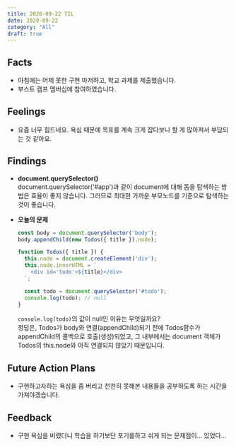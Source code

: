 ```yaml
---
title: 2020-09-22 TIL
date: 2020-09-22
category: "All"
draft: true
---
```


## Facts

- 아침에는 어제 못한 구현 마저하고, 학교 과제를 제출했습니다.
- 부스트 캠프 멤버십에 참여하였습니다.

## Feelings

- 요즘 너무 힘드네요. 욕심 때문에 목표를 계속 크게 잡다보니 할 게 많아져서 부담되는 것 같아요.

## Findings

- **document.querySelector()**  
  document.querySelector('#app')과 같이 document에 대해 돔을 탐색하는 방법은 효율이 좋지 않습니다. 그러므로 최대한 가까운 부모노드를 기준으로 탐색하는 것이 좋습니다.

- **오늘의 문제**

    ```js
    const body = document.querySelector('body');
    body.appendChild(new Todos({ title }).node);

    function Todos({ title }) {
      this.node = document.createElement('div');
      this.node.innerHTML = `
        <div id='todo'>${title}</div>
      `;

      const todo = document.querySelector('#todo');
      console.log(todo); // null
    }
    ```

    `console.log(todo)`의 값이 null인 이유는 무엇일까요?  
    정답은, Todos가 body와 연결(appendChild)되기 전에 Todos함수가 appendChild의 콜백으로 호출(생성)되었고, 그 내부에서는 document 객체가 Todos의 this.node와 아직 연결되지 않았기 때문입니다.

## Future Action Plans

- 구현하고자하는 욕심을 좀 버리고 천천히 못해본 내용들을 공부하도록 하는 시간을 가져야겠습니다.

## Feedback

- 구현 욕심을 버렸더니 학습을 하기보단 포기를하고 쉬게 되는 문제점이... 있었다...
